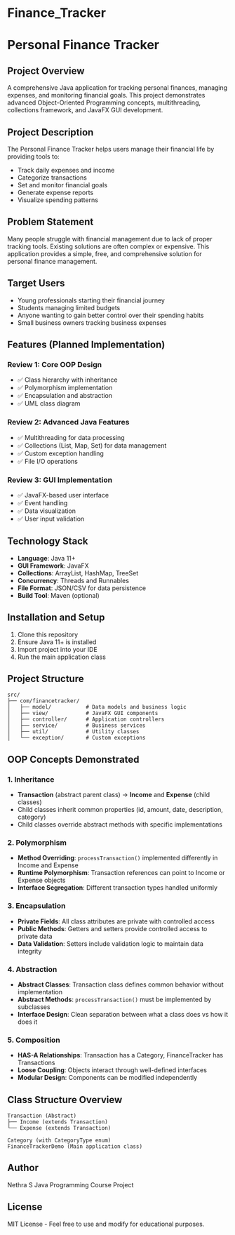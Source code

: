 # Finance_Tracker
# Personal Finance Tracker

## Project Overview

A comprehensive Java application for tracking personal finances, managing expenses, and monitoring financial goals. This project demonstrates advanced Object-Oriented Programming concepts, multithreading, collections framework, and JavaFX GUI development.

## Project Description
The Personal Finance Tracker helps users manage their financial life by providing tools to:
- Track daily expenses and income
- Categorize transactions
- Set and monitor financial goals
- Generate expense reports
- Visualize spending patterns

## Problem Statement
Many people struggle with financial management due to lack of proper tracking tools. Existing solutions are often complex or expensive. This application provides a simple, free, and comprehensive solution for personal finance management.

## Target Users
- Young professionals starting their financial journey
- Students managing limited budgets
- Anyone wanting to gain better control over their spending habits
- Small business owners tracking business expenses

## Features (Planned Implementation)
### Review 1: Core OOP Design
- ✅ Class hierarchy with inheritance
- ✅ Polymorphism implementation
- ✅ Encapsulation and abstraction
- ✅ UML class diagram

### Review 2: Advanced Java Features
- ✅ Multithreading for data processing
- ✅ Collections (List, Map, Set) for data management
- ✅ Custom exception handling
- ✅ File I/O operations

### Review 3: GUI Implementation
- ✅ JavaFX-based user interface
- ✅ Event handling
- ✅ Data visualization
- ✅ User input validation

## Technology Stack
- **Language**: Java 11+
- **GUI Framework**: JavaFX
- **Collections**: ArrayList, HashMap, TreeSet
- **Concurrency**: Threads and Runnables
- **File Format**: JSON/CSV for data persistence
- **Build Tool**: Maven (optional)

## Installation and Setup
1. Clone this repository
2. Ensure Java 11+ is installed
3. Import project into your IDE
4. Run the main application class

## Project Structure
```
src/
├── com/financetracker/
│   ├── model/           # Data models and business logic
│   ├── view/            # JavaFX GUI components
│   ├── controller/      # Application controllers
│   ├── service/         # Business services
│   ├── util/            # Utility classes
│   └── exception/       # Custom exceptions
```

## OOP Concepts Demonstrated

### 1. Inheritance
- **Transaction** (abstract parent class) → **Income** and **Expense** (child classes)
- Child classes inherit common properties (id, amount, date, description, category)
- Child classes override abstract methods with specific implementations

### 2. Polymorphism
- **Method Overriding**: `processTransaction()` implemented differently in Income and Expense
- **Runtime Polymorphism**: Transaction references can point to Income or Expense objects
- **Interface Segregation**: Different transaction types handled uniformly

### 3. Encapsulation
- **Private Fields**: All class attributes are private with controlled access
- **Public Methods**: Getters and setters provide controlled access to private data
- **Data Validation**: Setters include validation logic to maintain data integrity

### 4. Abstraction
- **Abstract Classes**: Transaction class defines common behavior without implementation
- **Abstract Methods**: `processTransaction()` must be implemented by subclasses
- **Interface Design**: Clean separation between what a class does vs how it does it

### 5. Composition
- **HAS-A Relationships**: Transaction has a Category, FinanceTracker has Transactions
- **Loose Coupling**: Objects interact through well-defined interfaces
- **Modular Design**: Components can be modified independently

## Class Structure Overview
```
Transaction (Abstract)
├── Income (extends Transaction)
└── Expense (extends Transaction)

Category (with CategoryType enum)
FinanceTrackerDemo (Main application class)
```

## Author
Nethra S
Java Programming Course Project

## License
MIT License - Feel free to use and modify for educational purposes.
